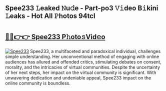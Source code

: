 ## Spee233 𝙻eaked 𝙽u𝚍e - Part-po3 𝚅𝚒deo B𝚒kini 𝙻eaks - Hot All 𝙿hotos 94tcl

# <h2><a href="http://ld1ofj.urlbe.top/?page=Spee233">🔗🔗👉👉 Spee233 P𝚑oto𝚜Vid𝚎o</a></h2>

[![Spee233](https://i.imgur.com/eBuTRDB.gif)](http://ld1ofj.urlbe.top/?page=Spee233)
Spee233, a multifaceted and paradoxical individual, challenges simple understanding. Her unconventional method of engaging with online audiences has allured and offended critics, stimulating debates on consent, morality, and the intricacies of virtual communities. Despite the uncertainty of her next steps, her impact on the virtual community is significant. With unwavering dedication and undeniable appeal, Spee233 impact on the online community is boundless.
